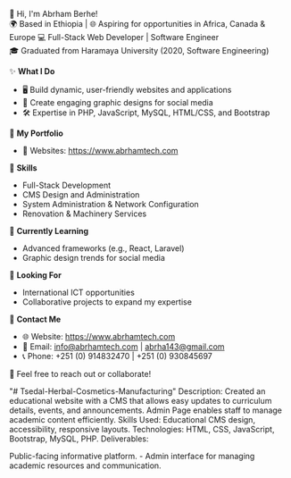 👋 Hi, I'm Abrham Berhe!  
🌍 Based in Ethiopia | 🌐 Aspiring for opportunities in Africa, Canada & Europe 
💻 Full-Stack Web Developer | Software Engineer  
🎓 Graduated from Haramaya University (2020, Software Engineering)  

✨ **What I Do**  
- 🖥️ Build dynamic, user-friendly websites and applications  
- 🎨 Create engaging graphic designs for social media  
- 🛠️ Expertise in PHP, JavaScript, MySQL, HTML/CSS, and Bootstrap  

📂 **My Portfolio**  
- 🌟 Websites: https://www.abrhamtech.com 

📌 **Skills**  
- Full-Stack Development  
- CMS Design and Administration  
- System Administration & Network Configuration  
- Renovation & Machinery Services  

🌱 **Currently Learning**  
- Advanced frameworks (e.g., React, Laravel)  
- Graphic design trends for social media  

🚀 **Looking For**  
- International ICT opportunities  
- Collaborative projects to expand my expertise  

📧 **Contact Me**  
- 🌐 Website: https://www.abrhamtech.com
- 📩 Email: info@abrhamtech.com | abrha143@gmail.com  
- 📞 Phone: +251 (0) 914832470 | +251 (0) 930845697

💬 Feel free to reach out or collaborate!  


"# Tsedal-Herbal-Cosmetics-Manufacturing" 
Description: Created an educational website with a CMS that allows easy updates to curriculum details, events, and announcements. Admin Page enables staff to manage academic content efficiently. Skills Used: Educational CMS design, accessibility, responsive layouts. 
Technologies: HTML, CSS, JavaScript, Bootstrap, MySQL, PHP. Deliverables:

Public-facing informative platform.
    - Admin interface for managing academic resources and communication.
